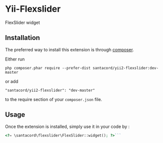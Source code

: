 Yii-Flexslider
==============
FlexSlider widget

Installation
------------

The preferred way to install this extension is through [composer](http://getcomposer.org/download/).

Either run

```
php composer.phar require --prefer-dist santacord/yii2-flexslider:dev-master
```

or add

```
"santacord/yii2-flexslider": "dev-master"
```

to the require section of your `composer.json` file.


Usage
-----

Once the extension is installed, simply use it in your code by  :

```php
<?= \santacord\flexslider\FlexSlider::widget(); ?>```
